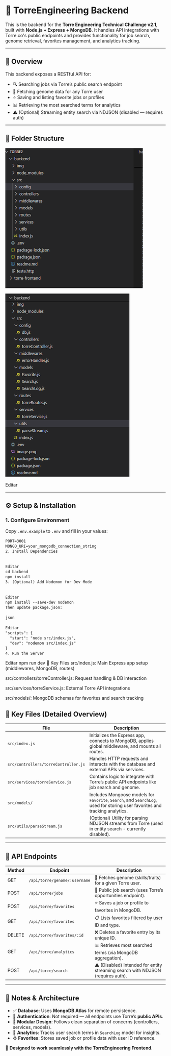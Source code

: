 # 🧠 TorreEngineering Backend

This is the backend for the **Torre Engineering Technical Challenge v2.1**, built with **Node.js + Express + MongoDB**. It handles API integrations with Torre.co's public endpoints and provides functionality for job search, genome retrieval, favorites management, and analytics tracking.

---

## 🚀 Overview

This backend exposes a RESTful API for:

- 🔍 Searching jobs via Torre’s public search endpoint
- 🧬 Fetching genome data for any Torre user
- ⭐ Saving and listing favorite jobs or profiles
- 📊 Retrieving the most searched terms for analytics
- ⚠️ (Optional) Streaming entity search via NDJSON (disabled — requires auth)

---

## 📁 Folder Structure

![alt text](../backend/img/image.png)

![alt text](../backend/img/image_1.png)



Editar

---

## ⚙️ Setup & Installation

### 1. Configure Environment

Copy `.env.example` to `.env` and fill in your values:

```env
PORT=3001
MONGO_URI=your_mongodb_connection_string
2. Install Dependencies


Editar
cd backend
npm install
3. (Optional) Add Nodemon for Dev Mode


Editar
npm install --save-dev nodemon
Then update package.json:

json

Editar
"scripts": {
  "start": "node src/index.js",
  "dev": "nodemon src/index.js"
}
4. Run the Server

```
Editar
npm run dev
📌 Key Files
src/index.js: Main Express app setup (middlewares, MongoDB, routes)

src/controllers/torreController.js: Request handling & DB interaction

src/services/torreService.js: External Torre API integrations

src/models/: MongoDB schemas for favorites and search tracking


## 📌 Key Files (Detailed Overview)

| File                                  | Description |
|---------------------------------------|-------------|
| `src/index.js`                        | Initializes the Express app, connects to MongoDB, applies global middleware, and mounts all routes. |
| `src/controllers/torreController.js`  | Handles HTTP requests and interacts with the database and external APIs via services. |
| `src/services/torreService.js`        | Contains logic to integrate with Torre’s public API endpoints like job search and genome. |
| `src/models/`                         | Includes Mongoose models for `Favorite`, `Search`, and `SearchLog`, used for storing user favorites and tracking analytics. |
| `src/utils/parseStream.js`            | (Optional) Utility for parsing NDJSON streams from Torre (used in entity search - currently disabled). |

---

## 🔌 API Endpoints

| Method | Endpoint                              | Description                              |
|--------|----------------------------------------|------------------------------------------|
| GET    | `/api/torre/genome/:username`         | 🔬 Fetches genome (skills/traits) for a given Torre user. |
| POST   | `/api/torre/jobs`                     | 💼 Public job search (uses Torre’s opportunities endpoint). |
| POST   | `/api/torre/favorites`                | ⭐ Saves a job or profile to favorites in MongoDB. |
| GET    | `/api/torre/favorites`                | 📋 Lists favorites filtered by user ID and type. |
| DELETE | `/api/torre/favorites/:id`            | ❌ Deletes a favorite entry by its unique ID. |
| GET    | `/api/torre/analytics`                | 📊 Retrieves most searched terms (via MongoDB aggregation). |
| POST   | `/api/torre/search`                   | ⚠️ (Disabled) Intended for entity streaming search with NDJSON (requires auth). |

---

## 🧪 Notes & Architecture

- ✅ **Database**: Uses **MongoDB Atlas** for remote persistence.
- 🔐 **Authentication**: Not required — all endpoints use Torre’s **public APIs**.
- 🔄 **Modular Design**: Follows clean separation of concerns (controllers, services, models).
- 🧠 **Analytics**: Tracks user search terms in `SearchLog` model for insights.
- ♻️ **Favorites**: Stores saved job or profile data with user ID reference.

🧩 **Designed to work seamlessly with the TorreEngineering Frontend**.





